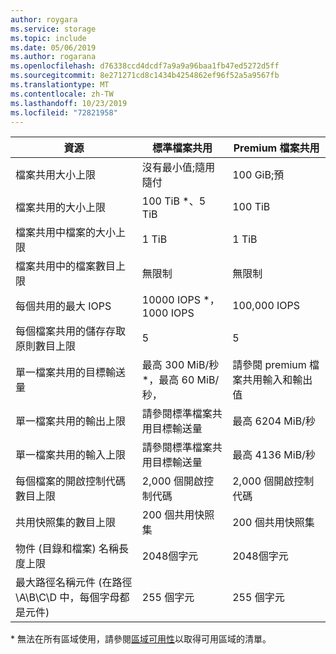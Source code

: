 ```yaml
---
author: roygara
ms.service: storage
ms.topic: include
ms.date: 05/06/2019
ms.author: rogarana
ms.openlocfilehash: d76338ccd4dcdf7a9a9a96baa1fb47ed5272d5ff
ms.sourcegitcommit: 8e271271cd8c1434b4254862ef96f52a5a9567fb
ms.translationtype: MT
ms.contentlocale: zh-TW
ms.lasthandoff: 10/23/2019
ms.locfileid: "72821958"
---
```

| 資源 | 標準檔案共用 | Premium 檔案共用 |
|----------|---------------|------------------------------------------|
| 檔案共用大小上限 | 沒有最小值;隨用隨付 | 100 GiB;預 |
| 檔案共用的大小上限 | 100 TiB *、5 TiB | 100 TiB |
| 檔案共用中檔案的大小上限 | 1 TiB | 1 TiB |
| 檔案共用中的檔案數目上限 | 無限制 | 無限制 |
| 每個共用的最大 IOPS | 10000 IOPS *，1000 IOPS | 100,000 IOPS |
| 每個檔案共用的儲存存取原則數目上限 | 5 | 5 |
| 單一檔案共用的目標輸送量 | 最高 300 MiB/秒 *，最高 60 MiB/秒，  | 請參閱 premium 檔案共用輸入和輸出值|
| 單一檔案共用的輸出上限 | 請參閱標準檔案共用目標輸送量 | 最高 6204 MiB/秒 |
| 單一檔案共用的輸入上限 | 請參閱標準檔案共用目標輸送量 | 最高 4136 MiB/秒 |
| 每個檔案的開啟控制代碼數目上限 | 2,000 個開啟控制代碼 | 2,000 個開啟控制代碼 |
| 共用快照集的數目上限 | 200 個共用快照集 | 200 個共用快照集 |
| 物件 (目錄和檔案) 名稱長度上限 | 2048個字元 | 2048個字元 |
| 最大路徑名稱元件 (在路徑 \A\B\C\D 中，每個字母都是元件) | 255 個字元 | 255 個字元 |

\* 無法在所有區域使用，請參閱[區域可用性](../articles/storage/files/storage-files-planning.md#regional-availability)以取得可用區域的清單。
